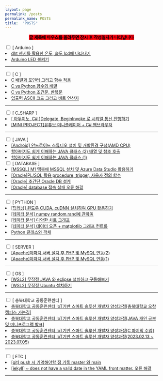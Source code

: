 ```yaml
---
layout: page
permalink: /posts
permalink_name: POSTS
title:  "POSTS"
---
```

<!-- #b85c00 -->
<p style="text-align:center;"><span style="font-weight:bold; background-color:#ff0010; color:#000000">글 제목에 마우스를 올려두면 잠시 후 작성일자가 나타납니다</span></p>

<!-- **[ ARDUINO ]**

---
<b><a class="post_link" href="/arduino/2" title="2023.03.20 작성">2. dht 센서를 활용한 온도, 습도 lcd에 나타내기</a>
<a class="post_link" href="/arduino/1" title="2023.03.15 작성">1. Arduino LED 불켜기</a></b>

**[ C ]**

---
<b><a class="post_link" href="/C/4" title="2023.02.27 작성">4. C 배열과 포인터 그리고 함수 적용</a>
<a class="post_link" href="/C/3" title="2023.02.23 작성">3. C vs Python 함수와 배열</a>
<a class="post_link" href="/C/2" title="2023.02.22 작성">2. C vs Python 조건문, 반복문</a>
<a class="post_link" href="/C/1" title="2023.02.20 작성">1. 입출력 ASCII 코드 그리고 비트 연산자</a></b>

**[ C_SHARP ]**

---
<b><a class="post_link" href="/csharp/1" title="2023.03.23 작성">1. [MINI PROJECT]유튜브 미니플레이어 + C# 웹브라우저</a></b>

**[ ORACLE ]**

---
<b><a class="post_link" href="/oracle/3" title="2023.03.23 작성">3. PL/SQL 활용 procedure, trigger, 사용자 정의 함수</a>
<a class="post_link" href="/oracle/2" title="2023.03.21 작성">2. [MINI PROJECT] 초간단 Oracle DB 설계</a>
<a class="post_link" href="/oracle/1" title="2023.03.19 작성">1. Oracle database 접속 실패 오류 해결</a></b>

**[ PYTHON ]**

---
<b><a class="post_link" href="/python/1" title="2023.03.12 작성">1. Python 클래스와 객체</a></b>

**[ 충북대학교 공동훈련센터 ]**

---
<b><a class="post_link" href="/chungbuk_univ/2" title="2023.03.05 작성">2. 충북대학교 공동훈련센터 IoT기반 스마트 솔루션 개발자 양성과정[C 마지막 수업]</a>
<a class="post_link" href="/chungbuk_univ/1" title="2023.03.02 작성">1. 충북대학교 공동훈련센터 IoT기반 스마트 솔루션 개발자 양성과정(2023.02.13 ~ 2023.07.05)</a></b>


**[ ETC ]**

---
<b><a class="post_link" href="/etc/1" title="2023.03.25 작성">1. [jekyll] ~ does not have a valid date in the YAML front matter. 오류 해결</a></b> -->


<div class="accordion">
    <input type="checkbox" id="menu01">
    <label for="menu01">[ Arduino ]</label>
    <div>
        <li><a href="/arduino/2" title="2023.03.20 작성">dht 센서를 활용한 온도, 습도 lcd에 나타내기</a></li>
        <li><a href="/arduino/1" title="2023.03.15 작성">Arduino LED 불켜기</a></li>
        <hr>
    </div>
    <input type="checkbox" id="menu02">
    <label for="menu02">[ C ]<em></em></label>
    <div>
        <li><a href="/c/4" title="2023.02.27 작성">C 배열과 포인터 그리고 함수 적용</a></li>
        <li><a href="/c/3" title="2023.02.23 작성">C vs Python 함수와 배열</a></li>
        <li><a href="/c/2" title="2023.02.22 작성">C vs Python 조건문, 반복문</a></li>
        <li><a href="/c/1" title="2023.02.20 작성">입출력 ASCII 코드 그리고 비트 연산자</a></li>
        <hr>
    </div>
    <input type="checkbox" id="menu03">
    <label for="menu03">[ C_SHARP ]<em></em></label>
    <div>
        <li><a href="/csharp/2" title="2023.03.29 작성">[ 아두이노, C# ]Delegate, BeginInvoke 로 시리얼 통신 진행하기</a></li>
        <li><a href="/csharp/1" title="2023.03.23 작성">[MINI PROJECT]유튜브 미니플레이어 + C# 웹브라우저</a></li>
        <hr>
    </div>
    <input type="checkbox" id="menu04">
    <label for="menu04">[ JAVA ]<em></em></label>
    <div>
        <li><a href="/java/3" title="2023.05.03 작성">[Android] 안드로이드 스튜디오 설치 및 개발환경 구성(AMD CPU)</a></li>
        <li><a href="/java/2" title="2023.04.06 작성">할아버지도 쉽게 이해하는 JAVA 클래스 (2) 배열 및 참조 호출</a></li>
        <li><a href="/java/1" title="2023.04.04 작성">할아버지도 쉽게 이해하는 JAVA 클래스 (1)</a></li>
    </div>
    <input type="checkbox" id="menu05">
    <label for="menu05">[ DATABASE ]<em></em></label>
    <div>
        <li><a href="/database/4" title="2023.08.05 작성">[MSSQL] M1 맥북에 MSSQL 설치 및 Azure Data Studio 활용하기</a></li>
        <li><a href="/database/3" title="2023.03.23 작성">[Oracle]PL/SQL 활용 procedure, trigger, 사용자 정의 함수</a></li>
        <li><a href="/database/2" title="2023.03.21 작성">[Oracle] 초간단 Oracle DB 설계</a></li>
        <li><a href="/database/1" title="2023.03.19 작성">[Oracle] database 접속 실패 오류 해결</a></li>
        <hr>
    </div>
    <input type="checkbox" id="menu06">
    <label for="menu06">[ PYTHON ]<em></em></label>
    <div>
        <li><a href="/python/5" title="2023.06.13 작성">[딥러닝] 윈도우 CUDA, cuDNN 설치하여 GPU 활용하기
</a></li>
        <li><a href="/python/4" title="2023.05.01 작성">[데이터 분석] numpy random.rand에 관하여
</a></li>
        <li><a href="/python/3" title="2023.04.24 작성">[데이터 분석] 다양한 차트 그래프</a></li>
        <li><a href="/python/2" title="2023.04.24 작성">[데이터 분석] 데이터 오픈 + matplotlib 그래프 컨트롤</a></li>
        <li><a href="/python/1" title="2023.03.12 작성">Python 클래스와 객체</a></li>
        <hr>
    </div>
    <input type="checkbox" id="menu07">
    <label for="menu07">[ SERVER ]<em></em></label>
    <div>
        <li><a href="/server/2" title="2023.06.13 작성">[Apache]아파치 서버 설치 후 PHP 및 MySQL 연동(2)</a></li>
        <li><a href="/server/1" title="2023.06.02 작성">[Apache]아파치 서버 설치 후 PHP 및 MySQL 연동(1)</a></li>
        <hr>
    </div>
    <input type="checkbox" id="menu08">
    <label for="menu08">[ OS ]<em></em></label>
    <div>
        <li><a href="/WSL/2" title="2023.04.12 작성">[WSL2] 무작정 JAVA 와 eclipse 설치하고 구동해보기</a></li>
        <li><a href="/WSL/1" title="2023.04.11 작성">[WSL2] 무작정 Ubuntu 설치하기</a></li>
        <hr>
    </div>
    <input type="checkbox" id="menu09">
    <label for="menu09">[ 충북대학교 공동훈련센터 ]<em></em></label>
    <div>
        <li><a href="/chungbuk_univ/4" title="2023.05.01 작성">충북대학교 공동훈련센터 IoT기반 스마트 솔루션 개발자 양성과정[충북대학교 오창캠퍼스 가는길]</a></li>
        <li><a href="/chungbuk_univ/3" title="2023.04.23 작성">충북대학교 공동훈련센터 IoT기반 스마트 솔루션 개발자 양성과정[JAVA 개인 공부 및 미니프로그램 발표]</a></li>
        <li><a href="/chungbuk_univ/2" title="2023.03.05 작성">충북대학교 공동훈련센터 IoT기반 스마트 솔루션 개발자 양성과정[C 마지막 수업]</a></li>
        <li><a href="/chungbuk_univ/1" title="2023.03.02 작성">충북대학교 공동훈련센터 IoT기반 스마트 솔루션 개발자 양성과정(2023.02.13 ~ 2023.07.05)</a></li>
        <hr>
    </div>
    <input type="checkbox" id="menu10">
    <label for="menu10">[ ETC ]<em></em></label>
    <div>
        <li><a href="/etc/2" title="2023.05.01 작성">[git] push 시 기억해야할 점 기록 master 와 main</a></li>
        <li><a href="/etc/1" title="2023.03.25 작성">[jekyll] ~ does not have a valid date in the YAML front matter. 오류 해결</a></li>
        <hr>
    </div>
</div>
